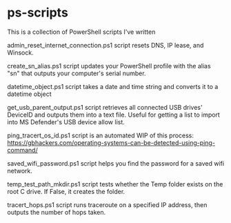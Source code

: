 # ps-scripts
This is a collection of PowerShell scripts I've written

admin_reset_internet_connection.ps1 script resets DNS, IP lease, and Winsock.

create_sn_alias.ps1 script updates your PowerShell profile with the alias "sn" that outputs your computer's serial number.

datetime_object.ps1 script takes a date and time string and converts it to a datetime object

get_usb_parent_output.ps1 script retrieves all connected USB drives' DeviceID and outputs them into a text file.
Useful for getting a list to import into MS Defender's USB device allow list.

ping_tracert_os_id.ps1 script is an automated WIP of this process: https://gbhackers.com/operating-systems-can-be-detected-using-ping-command/

saved_wifi_password.ps1 script helps you find the password for a saved wifi network.

temp_test_path_mkdir.ps1 script tests whether the Temp folder exists on the root C drive. If False, it creates the folder.

tracert_hops.ps1 script runs traceroute on a specified IP address, then outputs the number of hops taken.
